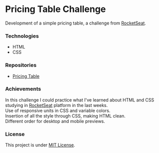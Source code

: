 <h1>Pricing Table Challenge</h1>
<p>Development of a simple pricing table, a challenge from <a target="_blank" href="https://www.rocketseat.com.br">RocketSeat</a>.</p>

<h3>Technologies</h3>
<ul>
  <li>HTML</li>
  <li>CSS</li>
</ul>

<h3>Repositories</h3>
<ul><li><a target="_blank" href="https://efficient-sloth-d85.notion.site/Desafio-Pricing-Table-e0b6f59253e54d229fdde09228226b32">Pricing Table</a></li></ul>

<h3>Achievements</h3>
<p>In this challenge I could practice what I've learned about HTML and CSS studying in <a target="_blank" href="https://www.rocketseat.com.br">RocketSeat</a> platform in the last weeks.<br>Use of responsive units in CSS and variable colors.<br>Insertion of all the style through CSS, making HTML clean.<br>Different order for desktop and mobile previews.</p>

<h3>License</h3>
<p>This project is under <a target="_blank" href="https://github.com/marcelofgaraujo/pricingTable_challenge/blob/main/LICENSE">MIT License</a>.</p>
